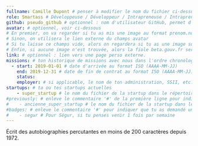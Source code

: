 ```yaml
---
fullname: Camille Dupont # penser à modifier le nom du fichier ci-dessus en prenom.nom.md !
role: Smartass # Développeuse / Développeur / Intrapreneuse / Intrapreneur / Coach / Chargée de développement / Chargé de développement...
github: pseudo_github # optionnel : nom d'utilisateur GitHub, permet d'être ajouté automatiquement à l'organisation GitHub betagouv
avatar: # optionnel, voir ci-dessous
# En premier, on va regarder si tu as mis une image au format prenom.nom dans /img/authors/
# Sinon, on utilisera le lien externe du champs avatar
# Si tu laisse ce champs vide, alors on regardera si tu as une image sur GitHub
# Enfin, si aucune image n'est trouvée, alors la fiole beta.gouv.fr sera utilisée sur la page communauté
link: # optionnel : lien vers une page perso externe.
missions: # ton historique de missions avec nous dans l'ordre chronologique. Remplis déjà la première pour commencer !
  - start: 2019-01-01 # date d'arrivée au format ISO (AAAA-MM-JJ)
    end: 2019-12-31 # date de fin de contrat au format ISO (AAAA-MM-JJ)
    status:
    employer: # si applicable, le nom de ton administration, SSII, etc.
startups: # ta ou tes startups actuelles
    - super_startup # le nom du fichier de la startup dans le répertoire /content/_startups/ sans l'extension .md
#previously: # enleve le commentaire '#' de la première ligne pour indiquer ta ou tes anciennes startups
#    - ancienne_super_startup # le nom du fichier de la startup dans le répertoire /content/_startups/ sans l'extension .md
#badges: # enleve le commentaire '#' pour indiquer que tu as demandé un badge 
#    - segur # Pour Ségur, si tu penses venir 1 fois par semaine
---
```


Écrit des autobiographies percutantes en moins de 200 caractères depuis 1972.
